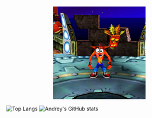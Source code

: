 <p align="center">
  <a href="https://github.com/dreyrd">
    <img src="./crash.gif" height="250" width="250" alt="Unform" />
  </a>
</p>


![Top Langs](https://github-readme-stats.vercel.app/api/top-langs/?username=dreyrd&layout=compact)
![Andrey's GitHub stats](https://github-readme-stats.vercel.app/api?username=dreyrd&show_icons=true&theme=transparent)
